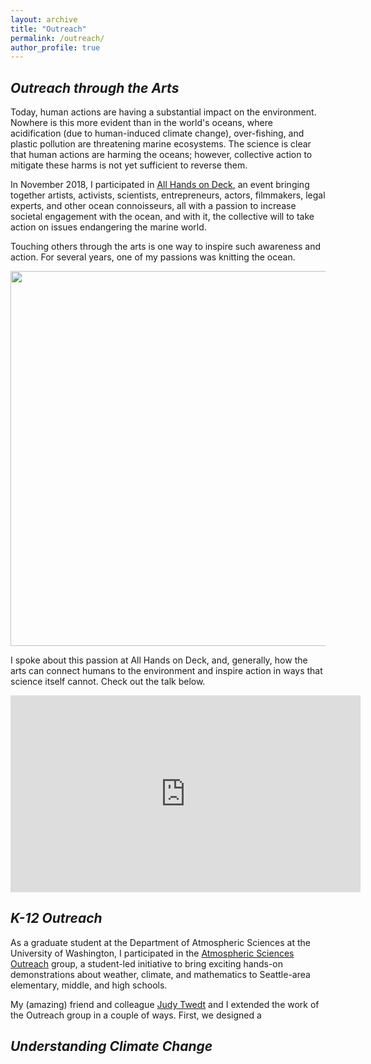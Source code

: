 ```yaml
---
layout: archive
title: "Outreach"
permalink: /outreach/
author_profile: true
---
```


## <i>Outreach through the Arts</i>

Today, human actions are having a substantial impact on the environment.  Nowhere is this more evident than in the world's oceans, where acidification (due to human-induced climate change), over-fishing, and plastic pollution are threatening marine ecosystems.  The science is clear that human actions are harming the oceans; however, collective action to mitigate these harms is not yet sufficient to reverse them.  

In November 2018, I participated in [All Hands on Deck](https://www.media.mit.edu/events/allhandsondeck/), an event bringing together artists, activists, scientists, entrepreneurs, actors, filmmakers, legal experts, and other ocean connoisseurs, all with a passion to increase societal engagement with the ocean, and with it, the collective will to take action on issues endangering the marine world.  

Touching others through the arts is one way to inspire such awareness and action.  For several years, one of my passions was knitting the ocean.  

<img src="https://hansialice.github.io/images/OctopusGarden.jpg" width="600"/>

I spoke about this passion at All Hands on Deck, and, generally, how the arts can connect humans to the environment and inspire action in ways that science itself cannot.  Check out the talk below.

<iframe width="560" height="315" src="https://www.youtube.com/embed/LBPQrrOHvQ0?start=3732" frameborder="0" allow="accelerometer; autoplay; encrypted-media; gyroscope; picture-in-picture" allowfullscreen></iframe>

## <i>K-12 Outreach</i>

As a graduate student at the Department of Atmospheric Sciences at the University of Washington, I participated in the [Atmospheric Sciences Outreach](https://atmos.uw.edu/~outreach/) group, a student-led initiative to bring exciting hands-on demonstrations about weather, climate, and mathematics to Seattle-area elementary, middle, and high schools.  

My (amazing) friend and colleague [Judy Twedt](http://www.judytwedt.com) and I extended the work of the Outreach group in a couple of ways.  First, we designed a 

## <i>Understanding Climate Change</i>
